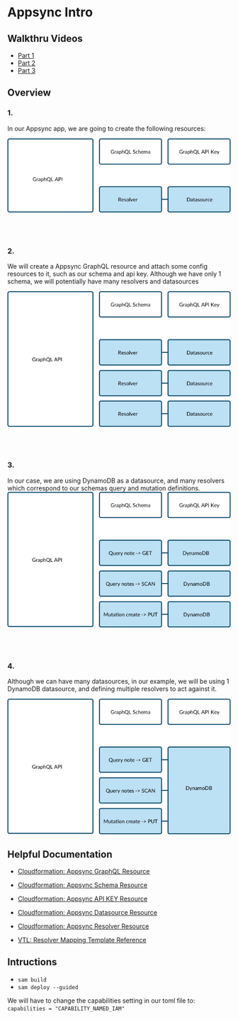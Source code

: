 # Appsync Intro

## Walkthru Videos
- [Part 1](https://youtu.be/f4lvczgDwqw)
- [Part 2](https://youtu.be/p1Tyy-ygdUA)
- [Part 3](https://youtu.be/EmF5SWzs82w)

## Overview

### 1.

In our Appsync app, we are going to create the following resources:

![img1](./docs/img1.png)
<br/>
<br/>
<br/>
<br/>

### 2.

We will create a Appsync GraphQL resource and attach some config resources to it, such as our schema and api key. Although we have only 1 schema, we will potentially have many resolvers and datasources

![img2](./docs/img2.png)
<br/>
<br/>
<br/>
<br/>

### 3.

In our case, we are using DynamoDB as a datasource, and many resolvers which correspond to our schemas query and mutation definitions.
![img3](./docs/img3.png)
<br/>
<br/>
<br/>
<br/>

### 4.

Although we can have many datasources, in our example, we will be using 1 DynamoDB datasource, and defining multiple resolvers to act against it.

![img4](./docs/img4.png)

## Helpful Documentation

-   [Cloudformation: Appsync GraphQL Resource](https://docs.aws.amazon.com/AWSCloudFormation/latest/UserGuide/aws-resource-appsync-graphqlapi.html)

-   [Cloudformation: Appsync Schema Resource](https://docs.aws.amazon.com/AWSCloudFormation/latest/UserGuide/aws-resource-appsync-graphqlschema.html)

-   [Cloudformation: Appsync API KEY Resource](https://docs.aws.amazon.com/AWSCloudFormation/latest/UserGuide/aws-resource-appsync-apikey.html)

-   [Cloudformation: Appsync Datasource Resource](https://docs.aws.amazon.com/AWSCloudFormation/latest/UserGuide/aws-resource-appsync-datasource.html)

-   [Cloudformation: Appsync Resolver Resource](https://docs.aws.amazon.com/AWSCloudFormation/latest/UserGuide/aws-resource-appsync-resolver.html)

-   [VTL: Resolver Mapping Template Reference](https://docs.aws.amazon.com/appsync/latest/devguide/resolver-mapping-template-reference.html)

## Intructions

-   `sam build`
-   `sam deploy --guided`

We will have to change the capabilities setting in our toml file to:
`capabilities = "CAPABILITY_NAMED_IAM"`
